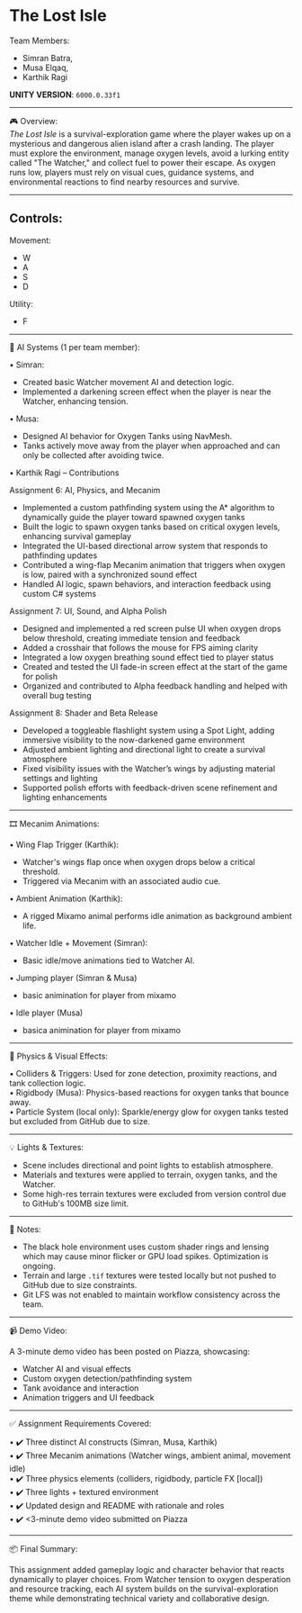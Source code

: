 # The Lost Isle

Team Members:
  - Simran Batra, 
  - Musa Elqaq, 
  - Karthik Ragi

**UNITY VERSION**: `6000.0.33f1`

----

🎮 Overview:  
_The Lost Isle_ is a survival-exploration game where the player wakes up on a mysterious and dangerous alien island after a crash landing. The player must explore the environment, manage oxygen levels, avoid a lurking entity called "The Watcher," and collect fuel to power their escape. As oxygen runs low, players must rely on visual cues, guidance systems, and environmental reactions to find nearby resources and survive.

----

## Controls:

Movement:
  - W
  - A
  - S
  - D

Utility:
  - F

----

🧠 AI Systems (1 per team member):

• Simran:
  - Created basic Watcher movement AI and detection logic.
  - Implemented a darkening screen effect when the player is near the Watcher, enhancing tension.

• Musa:
  - Designed AI behavior for Oxygen Tanks using NavMesh.
  - Tanks actively move away from the player when approached and can only be collected after avoiding twice.

• Karthik Ragi – Contributions

Assignment 6: AI, Physics, and Mecanim
- Implemented a custom pathfinding system using the A* algorithm to dynamically guide the player toward spawned oxygen tanks
- Built the logic to spawn oxygen tanks based on critical oxygen levels, enhancing survival gameplay
- Integrated the UI-based directional arrow system that responds to pathfinding updates
- Contributed a wing-flap Mecanim animation that triggers when oxygen is low, paired with a synchronized sound effect
- Handled AI logic, spawn behaviors, and interaction feedback using custom C# systems

Assignment 7: UI, Sound, and Alpha Polish
- Designed and implemented a red screen pulse UI when oxygen drops below threshold, creating immediate tension and feedback
- Added a crosshair that follows the mouse for FPS aiming clarity
- Integrated a low oxygen breathing sound effect tied to player status
- Created and tested the UI fade-in screen effect at the start of the game for polish
- Organized and contributed to Alpha feedback handling and helped with overall bug testing

Assignment 8: Shader and Beta Release
- Developed a toggleable flashlight system using a Spot Light, adding immersive visibility to the now-darkened game environment
- Adjusted ambient lighting and directional light to create a survival atmosphere
- Fixed visibility issues with the Watcher’s wings by adjusting material settings and lighting
- Supported polish efforts with feedback-driven scene refinement and lighting enhancements

----

🎞️ Mecanim Animations:

• Wing Flap Trigger (Karthik):
  - Watcher's wings flap once when oxygen drops below a critical threshold.
  - Triggered via Mecanim with an associated audio cue.

• Ambient Animation (Karthik):
  - A rigged Mixamo animal performs idle animation as background ambient life.

• Watcher Idle + Movement (Simran):
  - Basic idle/move animations tied to Watcher AI.

•  Jumping player (Simran & Musa) 
 - basic animination for player from mixamo 

• Idle player (Musa) 
 - basica animination for player from mixamo 

----

🧪 Physics & Visual Effects:

• Colliders & Triggers: Used for zone detection, proximity reactions, and tank collection logic.   
• Rigidbody (Musa): Physics-based reactions for oxygen tanks that bounce away.   
• Particle System (local only): Sparkle/energy glow for oxygen tanks tested but excluded from GitHub due to size.   

----

💡 Lights & Textures:

- Scene includes directional and point lights to establish atmosphere.
- Materials and textures were applied to terrain, oxygen tanks, and the Watcher.
- Some high-res terrain textures were excluded from version control due to GitHub's 100MB size limit.

----

📝 Notes:

- The black hole environment uses custom shader rings and lensing which may cause minor flicker or GPU load spikes. Optimization is ongoing.
- Terrain and large `.tif` textures were tested locally but not pushed to GitHub due to size constraints.
- Git LFS was not enabled to maintain workflow consistency across the team.

----

📹 Demo Video:

A 3-minute demo video has been posted on Piazza, showcasing:
- Watcher AI and visual effects
- Custom oxygen detection/pathfinding system
- Tank avoidance and interaction
- Animation triggers and UI feedback

----

✅ Assignment Requirements Covered:

• ✔️ Three distinct AI constructs (Simran, Musa, Karthik)  
• ✔️ Three Mecanim animations (Watcher wings, ambient animal, movement idle)  
• ✔️ Three physics elements (colliders, rigidbody, particle FX [local])  
• ✔️ Three lights + textured environment  
• ✔️ Updated design and README with rationale and roles  
• ✔️ <3-minute demo video submitted on Piazza

----

📦 Final Summary:

This assignment added gameplay logic and character behavior that reacts dynamically to player choices. From Watcher tension to oxygen desperation and resource tracking, each AI system builds on the survival-exploration theme while demonstrating technical variety and collaborative design.

